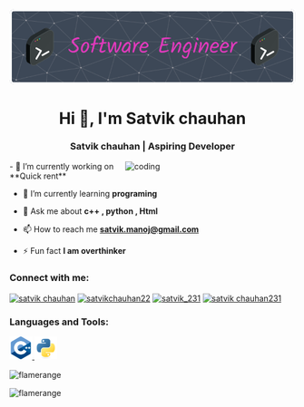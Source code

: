 ![logo](https://github.com/TarunGoel93/TarunGoel93/blob/main/github-header-image%20(1).png)


<h1 align="center">Hi 👋, I'm Satvik chauhan</h1>
<h3 align="center">Satvik chauhan | Aspiring Developer</h3>
<img align="right" alt="coding" width=300 boder-radius=10 src="https://media.tenor.com/itjFesV8_RUAAAAi/soulja-boy-pepe.gif">
- 🔭 I’m currently working on **Quick rent**

- 🌱 I’m currently learning **programing**

- 💬 Ask me about **c++ , python , Html**

- 📫 How to reach me **satvik.manoj@gmail.com**

- ⚡ Fun fact **I am overthinker**

<h3 align="left">Connect with me:</h3>
<p align="left">
<a href="https://linkedin.com/in/satvik chauhan" target="blank"><img align="center" src="https://raw.githubusercontent.com/rahuldkjain/github-profile-readme-generator/master/src/images/icons/Social/linked-in-alt.svg" alt="satvik chauhan" height="30" width="40" /></a>
<a href="https://kaggle.com/satvikchauhan22" target="blank"><img align="center" src="https://raw.githubusercontent.com/rahuldkjain/github-profile-readme-generator/master/src/images/icons/Social/kaggle.svg" alt="satvikchauhan22" height="30" width="40" /></a>
<a href="https://www.codechef.com/users/satvik_231" target="blank"><img align="center" src="https://cdn.jsdelivr.net/npm/simple-icons@3.1.0/icons/codechef.svg" alt="satvik_231" height="30" width="40" /></a>
<a href="https://www.leetcode.com/satvik chauhan231" target="blank"><img align="center" src="https://raw.githubusercontent.com/rahuldkjain/github-profile-readme-generator/master/src/images/icons/Social/leet-code.svg" alt="satvik chauhan231" height="30" width="40" /></a>
</p>

<h3 align="left">Languages and Tools:</h3>
<p align="left"> <a href="https://www.w3schools.com/cpp/" target="_blank" rel="noreferrer"> <img src="https://raw.githubusercontent.com/devicons/devicon/master/icons/cplusplus/cplusplus-original.svg" alt="cplusplus" width="40" height="40"/> </a> <a href="https://www.python.org" target="_blank" rel="noreferrer"> <img src="https://raw.githubusercontent.com/devicons/devicon/master/icons/python/python-original.svg" alt="python" width="40" height="40"/> </a> </p>

<p><img align="center" src="https://github-readme-stats.vercel.app/api/top-langs?username=flamerange&show_icons=true&locale=en&layout=compact" alt="flamerange" /></p>

<p><img align="center" src="https://github-readme-streak-stats.herokuapp.com/?user=flamerange&" alt="flamerange" /></p>
